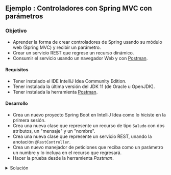 ## Ejemplo : Controladores con Spring MVC con parámetros

### Objetivo
- Aprender la forma de crear controladores de Spring usando su módulo web (Spring MVC) y recibir un parámetro.
- Crear un servicio REST que regrese un recurso dinámico.
- Consumir el servicio usando un navegador Web y con [Postman](https://www.postman.com/downloads/).

#### Requisitos
- Tener instalado el IDE IntelliJ Idea Community Edition.
- Tener instalada la última versión del JDK 11 (de Oracle u OpenJDK).
- Tener instalada la herramienta [Postman](https://www.postman.com/downloads/).

#### Desarrollo
- Crea un nuevo proyecto Spring Boot en IntelliJ Idea como lo hiciste en la primera sesión.
- Crea una nueva clase que represente un recurso de tipo `Saludo` con dos atributos, un "mensaje" y un "nombre". 
- Crea una nueva clase que represente un servicio REST, unando la anotación `@RestController`.
- Crea un nuevo manejador de peticiones que reciba como un parámetro un numbre y lo incluya en el recurso que regresará.
- Hacer la prueba desde la herramienta *Postman*.

<details>
	<summary>Solución</summary>

1. Crea un proyecto Maven usando Spring Initializr desde el IDE IntelliJIdea como lo hiciste en la primera sesión.

![imagen](img/img_01.png)

2.  En la ventana que se abre selecciona las siguientes opciones:
- Grupo, artefacto y nombre del proyecto.
- Tipo de proyecto: **Maven Project**.
- Lenguaje: **Java**.
- Forma de empaquetar la aplicación: **jar**.
- Versión de Java: **11**.

![imagen](img/img_02.png)

3. En la siguiente ventana elige Spring Web como la única dependencia del proyecto:

![imagen](img/img_03.png)

4. Dale un nombre y una ubicación al proyecto y presiona el botón `Finish`.

En el proyecto que se acaba de crear debes tener el siguiente paquete: `org.bedu.java.backend.sesion2.reto1`. 

![imagen](img/img_04.png)

Dentro de ese paquete crearemos un subpaquete que contendrá los controladores de Spring MVC (los componentes que reciben y manejan las peticiones web dentro de la aplicación).

5. Haz clic con el botón derecho del ratón sobre el paquete y en el menú que se muestra selecciona las opciones `New  -> Package`. Dale a este nuevo paquete el nombre de `controllers`.

6. Crea un segundo paquete llamado `model` a la misma altura que el paquete `controllers`. Al final debes tener dos paquetes adicionales:

![imagen](img/img_05.png)

7. Dentro del paquete crea una nueva clase llamada "`Saludo`". Esta clase representará el modelo de los datos que regresará el servicio que crearemos en un momento. Esta será una clase sencilla que tendrá dos propiedades de tipo `String`: `mensaje` y `nombre`. Además sus *setter*s y *getter*s:

```java
public class Saludo {
    private String mensaje;
    private String nombre;

    public String getMensaje() {
        return mensaje;
    }

    public void setMensaje(String mensaje) {
        this.mensaje = mensaje;
    }

    public String getNombre() {
        return nombre;
    }

    public void setNombre(String nombre) {
        this.nombre = nombre;
    }
}
```

8. En el paquete `controller` crea una nueva clase llamada `SaludoController`. Esta clase implementará los servicios web REST que manejan a los recursos de tipo `Saludo`. Para indicar a Spring que este componente es un servicio REST debemos decorar la case con la anotación `@RestController`:

```java
@RestController
public class SaludoController {

}
```

Esta clase tendrá, en este momento, un  solo método o manejador de llamadas, el cual recibirá un parámetro, el nombre al cual debe saludar, y regresará un recurso de tipo `Saludo` con un mensaje preestablecido.

```java
    public Saludo saluda(String nombre){

        Saludo saludo = new Saludo();
        saludo.setMensaje("¡¡Hola Mundo!!");
	saludo.setNombre(nombre);

        return saludo;
    }
```

Para indicar que este método es un manejador de peticiones debemos indicar qué tipo de operaciones manejará (el verbo HTTP que soportará). Como en este caso solo se usará para leer información, y no para actualizarla, se usará el verbo **GET**. Spring en su módulo web (Spring MVC) proporciona una serie de anotaciones que permite indicar esto de una forma sencilla. En este caso la anotación que se usrá es `@GetMapping` a la cual hay que indicarle la URL de las peticiones que manejará. En este caso será la ruta `saludo/{nombre}`. Para indicar que `nombre` se recibirá como parámetro o parte de la ruta debemos usar la anotación `@PathVariable`.

El método completo queda de la siguiente forma:

```java
    @GetMapping("/saludo/{nombre}")
    public Saludo saluda(@PathVariable String nombre){

        Saludo saludo = new Saludo();
        saludo.setMensaje("¡¡Hola Mundo!!");
        saludo.setNombre(nombre);

        return saludo;
    }
```

9. Ejecuta la aplicación, en la consola del IDE debes ver un mensaje similar al siguiente:

![imagen](img/img_06.png)

Esto quiere decir que la aplicación se ejecutó correctamente y todo está bien configurado.

10. Ahora, consumiremos el servicio usando *Postman*.

11. Haz clic en la opción *Create a basic request*:

12. En la siguiente ventana coloca la URL **http://localhost:8080/saludo/beto** y presiona el botón `Send`:

![imagen](img/img_08.png)

13. Una vez que recibas la respuesta, debes ver una salida similar en el panel de respuestas:

![imagen](img/img_09.png)

</details> 
